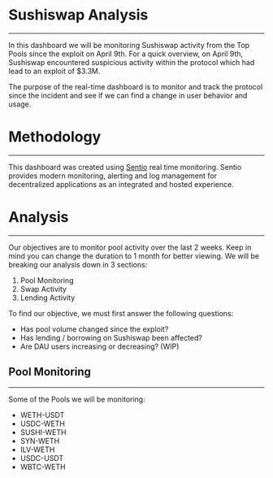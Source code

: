 # Sushiswap Analysis
____________

In this dashboard we will be monitoring Sushiswap activity from the Top Pools since the exploit on April 9th. For a quick overview, on April 9th, Sushiswap encountered suspicious activity within the protocol which had lead to an exploit of $3.3M.

The purpose of the real-time dashboard is to monitor and track the protocol since the incident and see if we can find a change in user behavior and usage.


# Methodology
_____

This dashboard was created using [Sentio](https://docs.sentio.xyz/) real time monitoring. Sentio provides modern monitoring, alerting and log management for decentralized applications as an integrated and hosted experience. 



# Analysis
___________

Our objectives are to monitor pool activity over the last 2 weeks. Keep in mind you can change the duration to 1 month for better viewing. We will be breaking our analysis down in 3 sections:

1. Pool Monitoring
2. Swap Activity
3. Lending Activity

To find our objective, we must first answer the following questions:

- Has pool volume changed since the exploit?
- Has lending / borrowing on Sushiswap been affected?
- Are DAU users increasing or decreasing? (WIP)



## Pool Monitoring
_____________

Some of the Pools we will be monitoring:

- WETH-USDT
- USDC-WETH
- SUSHI-WETH
- SYN-WETH
- ILV-WETH
- USDC-USDT
- WBTC-WETH


